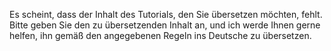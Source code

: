 Es scheint, dass der Inhalt des Tutorials, den Sie übersetzen möchten, fehlt. Bitte geben Sie den zu übersetzenden Inhalt an, und ich werde Ihnen gerne helfen, ihn gemäß den angegebenen Regeln ins Deutsche zu übersetzen.